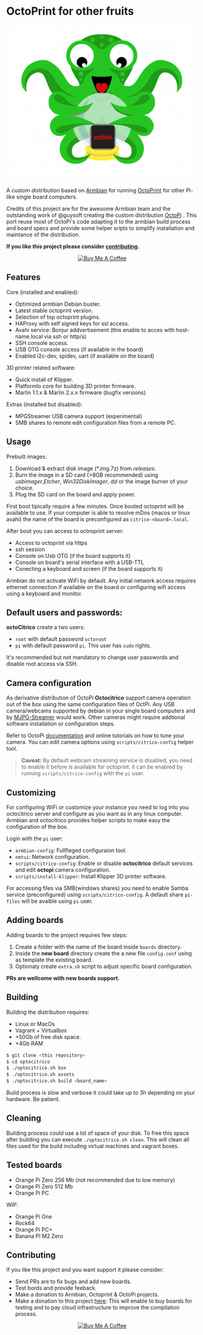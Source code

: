 # OctoPrint for other fruits
<p align="center">
  <img src="media/octocitrico.png">
</p>

A custom distribution based on [Armbian](https://www.armbian.com) for running [OctoPrint](https://octoprint.org) for other Pi-like single board computers.  

Credits of this project are for the awesome Armbian team and the outstanding work of @guysoft creating the custom distribution [OctoPi](http://github.com/guysoft/OctoPi) . This port reuse most of OctoPi's code adapting it to the armbian build process and board specs and provide some helper sripts to  simplify installation and maintance of the distribution.

**If you like this project please consider [contributing](#Contributing).**
<p align="center">
  <a href="https://www.buymeacoffee.com/boros" target="_blank"><img src="https://cdn.buymeacoffee.com/buttons/v2/default-white.png" alt="Buy Me A Coffee" style="height: 60px !important;width: 217px !important;" ></a>
</p>

## Features

Core (installed and enabled):
* Optimized armbian Debian buster.
* Latest stable octoprint version.
* Selection of top octoprint plugins.
* HAProxy with self signed keys for ssl access.
* Avahi service: Bonjur addvertisement (this enable to acces with host-name.local via ssh or http/s)
* SSH console access.
* USB OTG console access (if available in the board)
* Enabled i2c-dev, spidev, uart (if available on the board)

3D printer related software:
* Quick install of Klipper. 
* PlatformIo core for building 3D printer firmware.
* Marlin 1.1.x & Marlin 2.x.x firmware (bugfix versions)  

Extras (installed but disabled):
* MPGStreamer USB camera support (experimental)
* SMB shares to remote edit configuration files from a remote PC.


## Usage

Prebuilt images:

1. Download & extract disk image (*.img.7z) from *releases*.
2. Burn the image in a SD card (>8GB recommended) using *usbimager*,*Etcher*, *Win32DiskImager*, *dd* or the image burner of your choice.
3. Plug the SD card on the board and apply power.

First boot tipically require a few minutes. Once booted octoprint will be available to use. If your computer is able to resolve mDns (macos or linux avahi) the name of the board is preconfigured as ```citrico-<board>.local```.

After boot you can access to octroprint server:
- Access to octoprint via https
- ssh session
- Console on Usb OTG (if the board supports it)
- Console on board's serial interface with a USB-TTL 
- Conecting a keyboard and screen (if the board supports it)

Armbian do not activate WiFi by default. Any initial network access requires ethernet connection if available on the board or configuring wifi access using a keyboard and monitor.

## Default users and passwords:

**octoCitrico** create a two users:
- ```root``` with default password ```octoroot``` 
- ```pi``` with default password ```pi```. This user has ```sudo``` rights.

It's recommended but not mandatory to change user passwords and disable root access via SSH.

## Camera configuration
As derivative distribution of OctoPi **Octocitrico** support camera operation out of the box using the same configuration files of OctPi. Any USB camera/webcams supported by debian in your single board computers and by [MJPG-Streamer](https://github.com/jacksonliam/mjpg-streamer) would work. Other cameras might require addtional software installation or configuration steps.

Refer to OctoPi [documentation](https://community.octoprint.org/knowledge-explorer?topic=21149) and online tutorials on how to tune your camera. You can edit camera options using ```scripts/citrico-config``` helper tool.


> **Caveat:**
> By default webcam streaming service is disabled, you need to enable it before is available for octoprint.
> it can be enabled by running ``scripts/citrico-config`` with the ``pi`` user. 


## Customizing
For configuring WiFi or customize your instance you need to log into you octocitrico server and configure as you want as in any linux computer. Armbian and octocitrico provides helper scripts to make easy the configuration of the box. 

Login with the ```pi``` user:

- ```armbian-config```: Fullfleged configuraion tool.
- ```nmtui```: Network configuration.
- ```scripts/citrico-config```: Enable or disable **octocitrico** default services and edit **octopi** camera configuration.
- ```scripts/install-klipper```: Install Klipper 3D printer software.

For accessing files via SMB(windows shares) you need to enable Samba service (preconfigured) using ```scripts/citrico-config```. A default share ```pi-files``` will be avaible using ```pi``` user.

## Adding boards
Adding boards to the project requires few steps:
1. Create a folder with the name of the board inside ```boards``` directory.
2. Inside the __new board__ directory create the a new file ```config.conf``` using as template the existing board.
3. Optionaly create ```extra.sh``` script to adjust specific board configuration.  

**PRs are wellcome with new boards support.**

## Building

Building the distribution requires:

- Linux or MacOs
- Vagrant + Virtualbox
- +50Gb of free disk space.
- +4Gb RAM

```bash
$ git clone <this repository>
$ cd optocitrico
$ ./optocitrico.sh box
$ ./optocitrico.sh assets
$ ./optocitrico.sh build <board_name>
```

Build process is slow and verbose it could take up to 3h depending on your hardware. Be patient.  

## Cleaning
Building process could use a lot of space of your disk. To free this space after building you can execute ```./optocitrico.sh clean```. This will clean all files used for the build including virtual machines and vagrant boxes.

## Tested boards

- Orange Pi Zero 256 Mb (not recommended due to low memory)
- Orange Pi Zero 512 Mb
- Orange Pi PC

WIP:

- Orange Pi One
- Rock64
- Orange Pi PC+
- Banana PI M2 Zero

## Contributing
If you like this project and you want support it please consider:

- Send PRs are to fix bugs and add new boards.
- Test bords and provide feeback.
- Make a donation to Armbian, Octoprint & OctoPi projects.
- Make a donation to this project [here](https://www.buymeacoffee.com/boros): This will enable to buy boards for testing and to pay cloud infrastructure to improve the compilation process.
<p align="center">
<a href="https://www.buymeacoffee.com/boros" target="_blank"><img src="https://cdn.buymeacoffee.com/buttons/v2/default-white.png" alt="Buy Me A Coffee" style="height: 60px !important;width: 217px !important;" ></a>
</p>